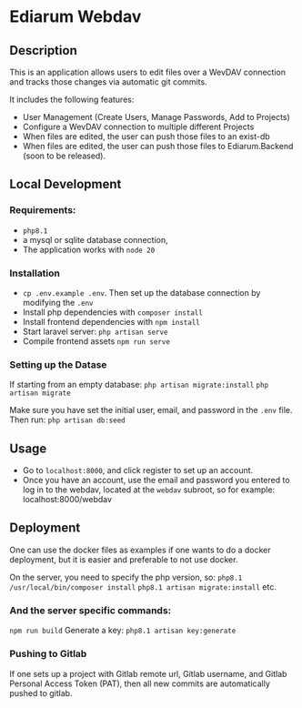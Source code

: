 # Ediarum Webdav

## Description

This is an application allows users to edit files over a WevDAV connection and tracks those changes via automatic git commits.

It includes the following features:
* User Management (Create Users, Manage Passwords, Add to Projects)
* Configure a WevDAV connection to multiple different Projects 
* When files are edited, the user can push those files to an exist-db 
* When files are edited, the user can push those files to Ediarum.Backend (soon to be released).


## Local Development

### Requirements:
* `php8.1`
* a mysql or sqlite database connection, 
* The application works with `node 20`

### Installation

* `cp .env.example .env`. Then set up the database connection by modifying the `.env`
* Install php dependencies with `composer install`
* Install frontend dependencies with `npm install`
* Start laravel server: `php artisan serve`
* Compile frontend assets `npm run serve`

### Setting up the Datase

If starting from an empty database:
`php artisan migrate:install`
`php artisan migrate`

Make sure you have set the initial user, email, and password in the `.env` file. Then run:
`php artisan db:seed`

## Usage

* Go to `localhost:8000`, and click register to set up an account.
* Once you have an account, use the email and password you entered to log in to the webdav, located at the `webdav` subroot, so for example: localhost:8000/webdav

## Deployment
One can use the docker files as examples if one wants to do a docker deployment, but it is easier and preferable to not use docker.

On the server, you need to specify the php version, so:
`php8.1 /usr/local/bin/composer install`
`php8.1 artisan migrate:install` etc.

### And the server specific commands:
`npm run build`
Generate a key: `php8.1 artisan key:generate`

### Pushing to Gitlab

If one sets up a project with Gitlab remote url, Gitlab username, and Gitlab Personal Access Token (PAT), then all new commits are automatically pushed to gitlab.

